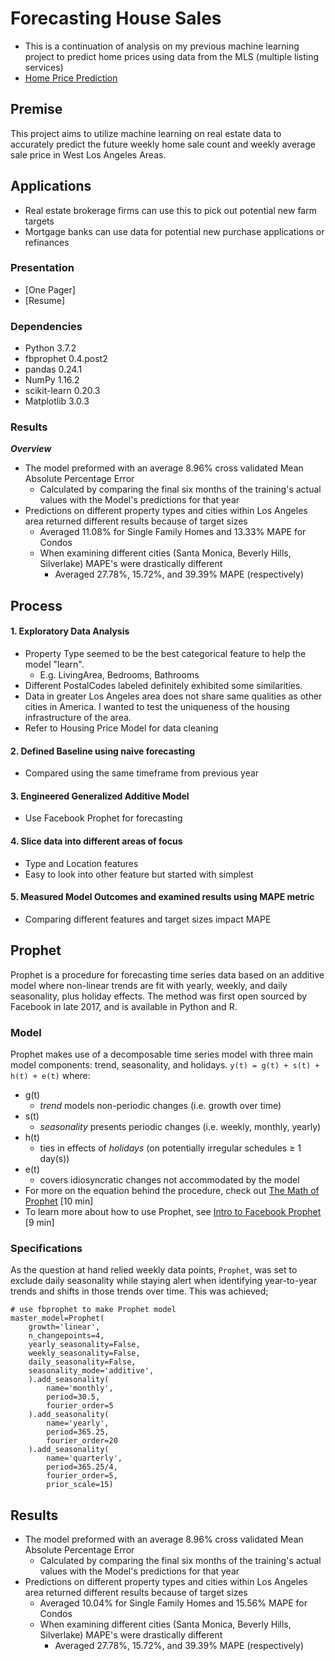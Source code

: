 # Forecasting House Sales
- This is a continuation of analysis on my previous machine learning project to predict home prices using data from the MLS (multiple listing services)
- [Home Price Prediction](https://github.com/esotewic/ultimate_housing_model)
## Premise
This project aims to utilize machine learning on real estate data to accurately predict the future weekly home sale count and weekly average sale price in West Los Angeles Areas.
## Applications
- Real estate brokerage firms can use this to pick out potential new farm targets
- Mortgage banks can use data for potential new purchase applications or refinances
### Presentation
- [One Pager]
- [Resume]
### Dependencies
- Python 3.7.2  
- fbprophet 0.4.post2
- pandas 0.24.1
- NumPy 1.16.2
- scikit-learn 0.20.3
- Matplotlib 3.0.3
### Results
***Overview***
- The model preformed with an average 8.96% cross validated Mean Absolute Percentage Error
    - Calculated by comparing the final six months of the training's actual values with the Model's predictions for that year
- Predictions on different property types and cities within Los Angeles area returned different results because of target sizes
    - Averaged 11.08% for Single Family Homes and 13.33% MAPE for Condos
    - When examining different cities (Santa Monica, Beverly Hills, Silverlake) MAPE's were drastically different
        - Averaged 27.78%, 15.72%, and 39.39% MAPE (respectively)

## Process
#### 1. Exploratory Data Analysis
  - Property Type seemed to be the best categorical feature to help the model "learn".
    - E.g. LivingArea, Bedrooms, Bathrooms
  - Different PostalCodes labeled definitely exhibited some similarities.
  - Data in greater Los Angeles area does not share same qualities as other cities in America. I wanted to test the uniqueness of the housing infrastructure of the area.
  - Refer to Housing Price Model for data cleaning

#### 2. Defined Baseline using naive forecasting
  - Compared using the same timeframe from previous year

#### 3. Engineered Generalized Additive Model
 - Use Facebook Prophet for forecasting

#### 4. Slice data into different areas of focus
  - Type and Location features
  - Easy to look into other feature but started with simplest

#### 5. Measured Model Outcomes and examined results using MAPE metric
  - Comparing different features and target sizes impact MAPE


## Prophet
Prophet is a procedure for forecasting time series data based on an additive model where non-linear trends are fit with yearly, weekly, and daily seasonality, plus holiday effects. The method was first open sourced by Facebook in late 2017, and is available in Python and R.
### Model
Prophet makes use of a decomposable time series model with three main model components: trend, seasonality, and holidays.
`y(t) = g(t) + s(t) + h(t) + e(t)`
where:
- g(t)
    - *trend* models non-periodic changes (i.e. growth over time)
- s(t)
    - *seasonality* presents periodic changes (i.e. weekly, monthly, yearly)
- h(t)
    - ties in effects of *holidays* (on potentially irregular schedules ≥ 1 day(s))
- e(t)
    - covers idiosyncratic changes not accommodated by the model
- For more on the equation behind the procedure, check out [The Math of Prophet](https://medium.com/future-vision/the-math-of-prophet-46864fa9c55a) [10 min]
- To learn more about how to use Prophet, see [Intro to Facebook Prophet](https://medium.com/future-vision/intro-to-prophet-9d5b1cbd674e) [9 min]
### Specifications
As the question at hand relied weekly data points, `Prophet`, was set to exclude daily  seasonality while staying alert when identifying year-to-year trends and shifts in those trends over time. This was achieved;  
```
# use fbprophet to make Prophet model
master_model=Prophet(
    growth='linear',
    n_changepoints=4,
    yearly_seasonality=False,
    weekly_seasonality=False,
    daily_seasonality=False,
    seasonality_mode='additive',
    ).add_seasonality(
        name='monthly',
        period=30.5,
        fourier_order=5
    ).add_seasonality(
        name='yearly',
        period=365.25,
        fourier_order=20
    ).add_seasonality(
        name='quarterly',
        period=365.25/4,
        fourier_order=5,
        prior_scale=15)
```
## Results  
- The model preformed with an average 8.96% cross validated Mean Absolute Percentage Error
    - Calculated by comparing the final six months of the training's actual values with the Model's predictions for that year
- Predictions on different property types and cities within Los Angeles area returned different results because of target sizes
    - Averaged 10.04% for Single Family Homes and 15.56% MAPE for Condos
    - When examining different cities (Santa Monica, Beverly Hills, Silverlake) MAPE's were drastically different
        - Averaged 27.78%, 15.72%, and 39.39% MAPE (respectively)
